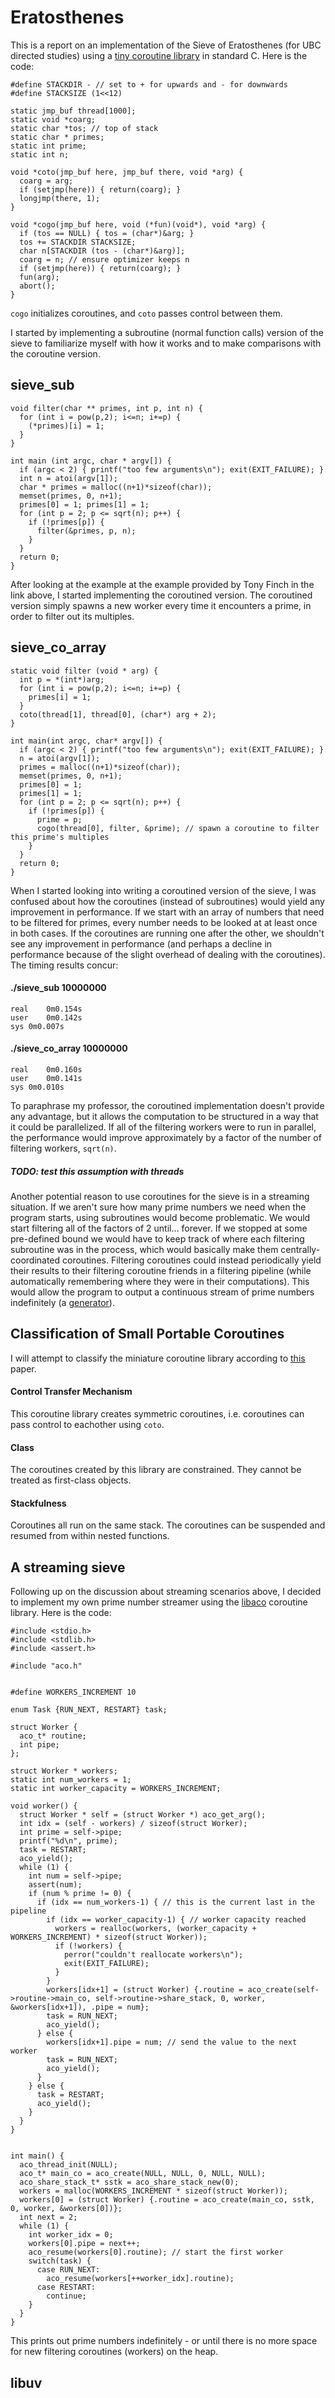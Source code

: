 # Eratosthenes

This is a report on an implementation of the Sieve of Eratosthenes (for UBC directed studies) using a [tiny coroutine library](https://fanf.livejournal.com/105413.html) in standard C. Here is the code:

```
#define STACKDIR - // set to + for upwards and - for downwards
#define STACKSIZE (1<<12)

static jmp_buf thread[1000];
static void *coarg;
static char *tos; // top of stack
static char * primes;
static int prime;
static int n;

void *coto(jmp_buf here, jmp_buf there, void *arg) {
  coarg = arg;
  if (setjmp(here)) { return(coarg); }
  longjmp(there, 1);
}

void *cogo(jmp_buf here, void (*fun)(void*), void *arg) {
  if (tos == NULL) { tos = (char*)&arg; }
  tos += STACKDIR STACKSIZE;
  char n[STACKDIR (tos - (char*)&arg)];
  coarg = n; // ensure optimizer keeps n
  if (setjmp(here)) { return(coarg); }
  fun(arg);
  abort();
}
```

`cogo` initializes coroutines, and `coto` passes control between them. 

I started by implementing a subroutine (normal function calls) version of the sieve to familiarize myself with how it works and to make comparisons with the coroutine version. 

<h2>sieve_sub</h2>

```
void filter(char ** primes, int p, int n) {
  for (int i = pow(p,2); i<=n; i+=p) {
    (*primes)[i] = 1;
  }
}

int main (int argc, char * argv[]) {
  if (argc < 2) { printf("too few arguments\n"); exit(EXIT_FAILURE); }
  int n = atoi(argv[1]);
  char * primes = malloc((n+1)*sizeof(char));
  memset(primes, 0, n+1);
  primes[0] = 1; primes[1] = 1;
  for (int p = 2; p <= sqrt(n); p++) {
    if (!primes[p]) {
      filter(&primes, p, n);
    }
  }
  return 0;
}
```

After looking at the example at the example provided by Tony Finch in the link above, I started implementing the coroutined version. The coroutined version simply spawns a new worker every time it encounters a prime, in order to filter out its multiples.


<h2>sieve_co_array</h2>

```
static void filter (void * arg) {
  int p = *(int*)arg;
  for (int i = pow(p,2); i<=n; i+=p) {
    primes[i] = 1;
  }
  coto(thread[1], thread[0], (char*) arg + 2);
}

int main(int argc, char* argv[]) {
  if (argc < 2) { printf("too few arguments\n"); exit(EXIT_FAILURE); }
  n = atoi(argv[1]);
  primes = malloc((n+1)*sizeof(char));
  memset(primes, 0, n+1);
  primes[0] = 1;
  primes[1] = 1;
  for (int p = 2; p <= sqrt(n); p++) {
    if (!primes[p]) {
      prime = p;
      cogo(thread[0], filter, &prime); // spawn a coroutine to filter this prime's multiples
    }
  }
  return 0;
}

```

When I started looking into writing a coroutined version of the sieve, I was confused about how the coroutines (instead of subroutines) would yield any improvement in performance. If we start with an array of numbers that need to be filtered for primes, every number needs to be looked at at least once in both cases. If the coroutines are running one after the other, we shouldn't see any improvement in performance (and perhaps a decline in performance because of the slight overhead of dealing with the coroutines). The timing results concur:
<h4> ./sieve_sub 10000000 </h4>

```
real	0m0.154s
user	0m0.142s
sys	0m0.007s
```

<h4> ./sieve_co_array 10000000 </h4>

```
real	0m0.160s
user	0m0.141s
sys	0m0.010s
```

To paraphrase my professor, the coroutined implementation doesn't provide any advantage, but it allows the computation to be structured in a way that it could be parallelized. If all of the filtering workers were to run in parallel, the performance would improve approximately by a factor of the number of filtering workers, `sqrt(n)`.

<h5>TODO: test this assumption with threads</h3>

Another potential reason to use coroutines for the sieve is in a streaming situation. If we aren't sure how many prime numbers we need when the program starts, using subroutines would become problematic. We would start filtering all of the factors of 2 until... forever. If we stopped at some pre-defined bound we would have to keep track of where each filtering subroutine was in the process, which would basically make them centrally-coordinated coroutines. Filtering coroutines could instead periodically yield their results to their filtering coroutine friends in a filtering pipeline (while automatically remembering where they were in their computations). This would allow the program to output a continuous stream of prime numbers indefinitely (a [generator](https://matthias.benkard.de/journal/116)).

<h2>Classification of Small Portable Coroutines</h2>

I will attempt to classify the miniature coroutine library according to [this](http://www.inf.puc-rio.br/~roberto/docs/MCC15-04.pdf) paper.

<h4> Control Transfer Mechanism </h4>

This coroutine library creates symmetric coroutines, i.e. coroutines can pass control to eachother using `coto`.

<h4> Class </h4>

The coroutines created by this library are constrained. They cannot be treated as first-class objects.

<h4> Stackfulness </h4>

Coroutines all run on the same stack. The coroutines can be suspended and resumed from within nested functions.

<h2> A streaming sieve </h2>

Following up on the discussion about streaming scenarios above, I decided to implement my own prime number streamer using the [libaco](https://github.com/hnes/libaco) coroutine library. Here is the code:

```
#include <stdio.h>
#include <stdlib.h>
#include <assert.h>

#include "aco.h"


#define WORKERS_INCREMENT 10

enum Task {RUN_NEXT, RESTART} task;

struct Worker {
  aco_t* routine;
  int pipe;
};

struct Worker * workers;
static int num_workers = 1;
static int worker_capacity = WORKERS_INCREMENT;

void worker() {
  struct Worker * self = (struct Worker *) aco_get_arg();
  int idx = (self - workers) / sizeof(struct Worker);
  int prime = self->pipe;
  printf("%d\n", prime);
  task = RESTART;
  aco_yield();
  while (1) {
    int num = self->pipe;
    assert(num);
    if (num % prime != 0) {
      if (idx == num_workers-1) { // this is the current last in the pipeline
        if (idx == worker_capacity-1) { // worker capacity reached
          workers = realloc(workers, (worker_capacity + WORKERS_INCREMENT) * sizeof(struct Worker));
          if (!workers) {
            perror("couldn't reallocate workers\n");
            exit(EXIT_FAILURE);
          }
        }
        workers[idx+1] = (struct Worker) {.routine = aco_create(self->routine->main_co, self->routine->share_stack, 0, worker, &workers[idx+1]), .pipe = num};
        task = RUN_NEXT;
        aco_yield();
      } else {
        workers[idx+1].pipe = num; // send the value to the next worker
        task = RUN_NEXT;
        aco_yield();
      }
    } else {
      task = RESTART;
      aco_yield();
    }
  }
}


int main() {  
  aco_thread_init(NULL);
  aco_t* main_co = aco_create(NULL, NULL, 0, NULL, NULL);
  aco_share_stack_t* sstk = aco_share_stack_new(0);
  workers = malloc(WORKERS_INCREMENT * sizeof(struct Worker));
  workers[0] = (struct Worker) {.routine = aco_create(main_co, sstk, 0, worker, &workers[0])};
  int next = 2;
  while (1) {
    int worker_idx = 0;
    workers[0].pipe = next++;
    aco_resume(workers[0].routine); // start the first worker
    switch(task) {
      case RUN_NEXT:
        aco_resume(workers[++worker_idx].routine);
      case RESTART:
        continue;
    }
  }
}
```

This prints out prime numbers indefinitely - or until there is no more space for new filtering coroutines (workers) on the heap.

<h2> libuv </h2>

 
















